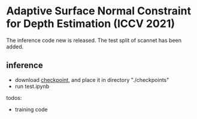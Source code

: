 # Adaptive Surface Normal Constraint for Depth Estimation (ICCV 2021)
The inference code new is released. 
The test split of scannet has been added.
## inference
- download [checkpoint](https://drive.google.com/file/d/1JEcD4D7UVfAz_wklTvCC5EI8kvJqGXvM/view?usp=sharing), and place it in directory "./checkpoints"
- run test.ipynb

todos:
- training code
